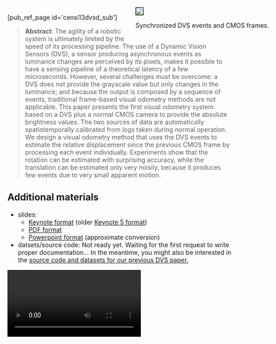 



<div style='float:right; margin-right: -6em'>
    <img style='border: solid 1px black;' src="https://purl.org/censi/research/2013-dvsd/events.gif"/>
    <p class='caption'>
        Synchronized DVS events and CMOS frames.
    </p>
</div>

[pub_ref_page id='censi13dvsd_sub']

> **Abstract**: The agility of a robotic system is ultimately limited by the speed of its processing pipeline. The use of a Dynamic Vision Sensors (DVS), a sensor producing asynchronous events as luminance changes are perceived by its pixels, makes it possible to have a sensing pipeline of a theoretical latency of a few microseconds. However, several challenges must be overcome: a DVS does not provide the grayscale value but only changes in the luminance; and because the output is composed by a sequence of events, traditional frame-based visual odometry methods are not applicable. This paper presents the first visual odometry system based on a DVS plus a normal CMOS camera to provide the absolute brightness values. The two sources of data are automatically spatiotemporally calibrated from logs taken during normal operation. We design a visual odometry method that uses the DVS events to estimate the relative displacement since the previous CMOS frame by processing each event individually. Experiments show that the rotation can be estimated with surprising accuracy, while the translation can be estimated only very noisily, because it produces few events due to very small apparent motion.

## Additional materials

- slides:
  - [Keynote format][k6] (older [Keynote 5 format][k5])
  - [PDF format][pdf]
  - [Powerpoint format][pptx] (approximate conversion)
- datsets/source code:  Not ready yet. Waiting for the first request to write proper documentation... In the meantime, you might also be interested in the [source code and datasets for our previous DVS paper.][prev]

[prev]: https://purl.org/censi/2013/dvs

[k6]: https://purl.org/censi/research/2013-dvsd/201405-icra15-dvsd.key.zip
[k5]: https://purl.org/censi/research/2013-dvsd/201405-icra15-dvsd.k5.key
[pdf]: https://purl.org/censi/research/2013-dvsd/201405-icra15-dvsd.pdf
[pptx]: https://purl.org/censi/research/2013-dvsd/201405-icra15-dvsd.pptx



<div class="flowplayer">
   <video src="https://purl.org/censi/research/2013-dvsd/pg_dvs_vo1.dvs_vo1.avel.mp4"></video>
</div>

